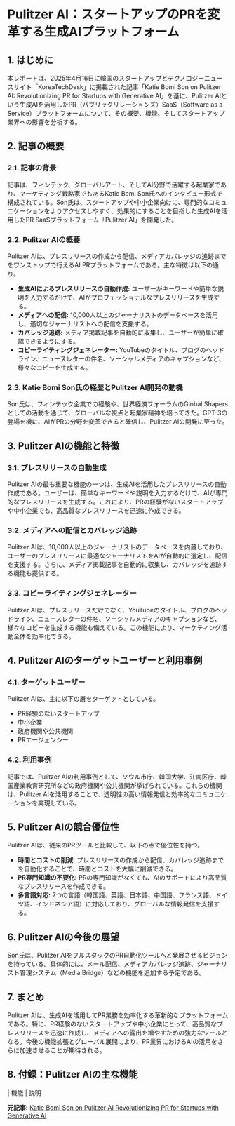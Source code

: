 # Pulitzer AI：スタートアップのPRを変革する生成AIプラットフォーム

## 1. はじめに

本レポートは、2025年4月16日に韓国のスタートアップとテクノロジーニュースサイト「KoreaTechDesk」に掲載された記事「Katie Bomi Son on Pulitzer AI: Revolutionizing PR for Startups with Generative AI」を基に、Pulitzer AIという生成AIを活用したPR（パブリックリレーションズ）SaaS（Software as a Service）プラットフォームについて、その概要、機能、そしてスタートアップ業界への影響を分析する。

## 2. 記事の概要

### 2.1. 記事の背景

記事は、フィンテック、グローバルアート、そしてAI分野で活躍する起業家であり、マーケティング戦略家でもあるKatie Bomi Son氏へのインタビュー形式で構成されている。Son氏は、スタートアップや中小企業向けに、専門的なコミュニケーションをよりアクセスしやすく、効果的にすることを目指した生成AIを活用したPR SaaSプラットフォーム「Pulitzer AI」を開発した。

### 2.2. Pulitzer AIの概要

Pulitzer AIは、プレスリリースの作成から配信、メディアカバレッジの追跡までをワンストップで行えるAI PRプラットフォームである。主な特徴は以下の通り。

* **生成AIによるプレスリリースの自動作成:** ユーザーがキーワードや簡単な説明を入力するだけで、AIがプロフェッショナルなプレスリリースを生成する。
* **メディアへの配信:** 10,000人以上のジャーナリストのデータベースを活用し、適切なジャーナリストへの配信を支援する。
* **カバレッジ追跡:** メディア掲載記事を自動的に収集し、ユーザーが簡単に確認できるようにする。
* **コピーライティングジェネレーター:** YouTubeのタイトル、ブログのヘッドライン、ニュースレターの件名、ソーシャルメディアのキャプションなど、様々なコピーを生成する。

### 2.3. Katie Bomi Son氏の経歴とPulitzer AI開発の動機

Son氏は、フィンテック企業での経験や、世界経済フォーラムのGlobal Shapersとしての活動を通じて、グローバルな視点と起業家精神を培ってきた。GPT-3の登場を機に、AIがPRの分野を変革できると確信し、Pulitzer AIの開発に至った。

## 3. Pulitzer AIの機能と特徴

### 3.1. プレスリリースの自動生成

Pulitzer AIの最も重要な機能の一つは、生成AIを活用したプレスリリースの自動作成である。ユーザーは、簡単なキーワードや説明を入力するだけで、AIが専門的なプレスリリースを生成する。これにより、PRの経験がないスタートアップや中小企業でも、高品質なプレスリリースを迅速に作成できる。

### 3.2. メディアへの配信とカバレッジ追跡

Pulitzer AIは、10,000人以上のジャーナリストのデータベースを内蔵しており、ユーザーのプレスリリースに最適なジャーナリストをAIが自動的に選定し、配信を支援する。さらに、メディア掲載記事を自動的に収集し、カバレッジを追跡する機能も提供する。

### 3.3. コピーライティングジェネレーター

Pulitzer AIは、プレスリリースだけでなく、YouTubeのタイトル、ブログのヘッドライン、ニュースレターの件名、ソーシャルメディアのキャプションなど、様々なコピーを生成する機能も備えている。この機能により、マーケティング活動全体を効率化できる。

## 4. Pulitzer AIのターゲットユーザーと利用事例

### 4.1. ターゲットユーザー

Pulitzer AIは、主に以下の層をターゲットとしている。

* PR経験のないスタートアップ
* 中小企業
* 政府機関や公共機関
* PRエージェンシー

### 4.2. 利用事例

記事では、Pulitzer AIの利用事例として、ソウル市庁、韓国大学、江南区庁、韓国産業教育研究所などの政府機関や公共機関が挙げられている。これらの機関は、Pulitzer AIを活用することで、透明性の高い情報発信と効率的なコミュニケーションを実現している。

## 5. Pulitzer AIの競合優位性

Pulitzer AIは、従来のPRツールと比較して、以下の点で優位性を持つ。

* **時間とコストの削減:** プレスリリースの作成から配信、カバレッジ追跡までを自動化することで、時間とコストを大幅に削減できる。
* **PR専門知識の不要化:** PRの専門知識がなくても、AIのサポートにより高品質なプレスリリースを作成できる。
* **多言語対応:** 7つの言語（韓国語、英語、日本語、中国語、フランス語、ドイツ語、インドネシア語）に対応しており、グローバルな情報発信を支援する。

## 6. Pulitzer AIの今後の展望

Son氏は、Pulitzer AIをフルスタックのPR自動化ツールへと発展させるビジョンを持っている。具体的には、メール配信、メディアカバレッジ追跡、ジャーナリスト管理システム（Media Bridge）などの機能を追加する予定である。

## 7. まとめ

Pulitzer AIは、生成AIを活用してPR業務を効率化する革新的なプラットフォームである。特に、PR経験のないスタートアップや中小企業にとって、高品質なプレスリリースを迅速に作成し、メディアへの露出を増やすための強力なツールとなる。今後の機能拡張とグローバル展開により、PR業界におけるAIの活用をさらに加速させることが期待される。

## 8. 付録：Pulitzer AIの主な機能

| 機能 | 説明 

**元記事:** [Katie Bomi Son on Pulitzer AI Revolutionizing PR for Startups with Generative AI](https://www.koreatechdesk.com/katie-bomi-son-on-pulitzer-ai-revolutionizing-pr-for-startups-with-generative-ai/)